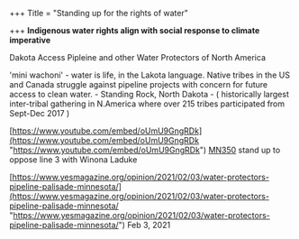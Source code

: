 +++
Title = "Standing up for the rights of water"

+++
**Indigenous water rights align with social response to climate imperative**

Dakota Access Pipleine and other Water Protectors of North America

'mini wachoni' - water is life, in the Lakota language. Native tribes in the US and Canada struggle against pipeline projects with concern for future access to clean water. - Standing Rock, North Dakota - ( historically largest inter-tribal gathering in N.America where over 215 tribes participated from Sept-Dec 2017 )

[https://www.youtube.com/embed/oUmU9GngRDk](https://www.youtube.com/embed/oUmU9GngRDk "https://www.youtube.com/embed/oUmU9GngRDk") [MN350](https://www.youtube.com/channel/UCnxTybS1zkV9kZ3x9OPAr0Q "MN350 Climate Group") stand up to oppose line 3 with Winona Laduke

[https://www.yesmagazine.org/opinion/2021/02/03/water-protectors-pipeline-palisade-minnesota/](https://www.yesmagazine.org/opinion/2021/02/03/water-protectors-pipeline-palisade-minnesota/ "https://www.yesmagazine.org/opinion/2021/02/03/water-protectors-pipeline-palisade-minnesota/") Feb 3, 2021